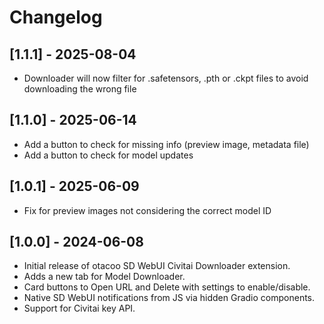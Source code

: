 # Changelog

## [1.1.1] - 2025-08-04
- Downloader will now filter for .safetensors, .pth or .ckpt files to avoid downloading the wrong file

## [1.1.0] - 2025-06-14
- Add a button to check for missing info (preview image, metadata file)
- Add a button to check for model updates

## [1.0.1] - 2025-06-09
- Fix for preview images not considering the correct model ID

## [1.0.0] - 2024-06-08
- Initial release of otacoo SD WebUI Civitai Downloader extension.
- Adds a new tab for Model Downloader.
- Card buttons to Open URL and Delete with settings to enable/disable.
- Native SD WebUI notifications from JS via hidden Gradio components.
- Support for Civitai key API.


